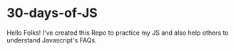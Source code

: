 # 30-days-of-JS
Hello Folks!
I've created this Repo to practice my JS and also help others to understand Javascript's FAQs.
